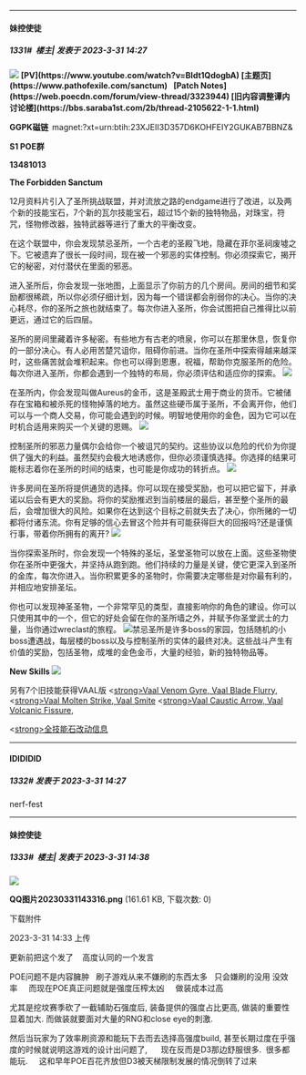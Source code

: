 
*****

####  妹控使徒  
##### 1331#         楼主| 发表于 2023-3-31 14:27

<img src="https://i.imgur.com/K3PuGLP.png" referrerpolicy="no-referrer">
<strong>[PV](https://www.youtube.com/watch?v=BIdt1QdogbA)
[主题页](https://www.pathofexile.com/sanctum)  </strong>
<strong>[Patch Notes](https://web.poecdn.com/forum/view-thread/3323944)
[旧内容调整谭内讨论楼](https://bbs.saraba1st.com/2b/thread-2105622-1-1.html)</strong>

<strong>GGPK磁链  </strong>magnet:?xt=urn:btih:23XJEII3D357D6KOHFEIY2GUKAB7BBNZ&amp;

<strong>S1 POE群

13481013</strong>

<strong>The Forbidden Sanctum</strong>

12月资料片引入了圣所挑战联盟，并对流放之路的endgame进行了改进，以及两个新的技能宝石，7个新的瓦尔技能宝石，超过15个新的独特物品，对珠宝，符咒，怪物修改器，独特武器等进行了重大的平衡改变。

在这个联盟中，你会发现禁忌圣所，一个古老的圣殿飞地，隐藏在菲尔圣祠废墟之下。它被遗弃了很长一段时间，现在被一个邪恶的实体控制。你必须探索它，揭开它的秘密，对付潜伏在里面的邪恶。

进入圣所后，你会发现一张地图，上面显示了你前方的几个房间。房间的细节和奖励都很稀疏，所以你必须仔细计划，因为每一个错误都会削弱你的决心。当你的决心耗尽，你的圣所之旅也就结束了。每次你进入圣所，你会试图把自己推得比以前更远，通过它的后四层。

圣所的房间里藏着许多秘密。有些地方有古老的喷泉，你可以在那里休息，恢复你的一部分决心。有人必用苦楚咒诅你，阻碍你前进。当你在圣所中探索得越来越深时，这些痛苦就会堆积起来。你也可以得到恩惠，祝福，帮助你克服圣所的危险。每次你进入圣所，你都会遇到一个独特的布局，你必须评估和适应你的探索。
<img src="https://i.imgur.com/LIew5HB.jpg" referrerpolicy="no-referrer">

在圣所内，你会发现叫做Aureus的金币，这是圣殿武士用于商业的货币。它被储存在宝箱和被杀死的怪物掉落的地方。虽然这些硬币属于圣所，不会离开你，他们可以与一个商人交易，你可能会遇到的时候。明智地使用你的金色，因为它可以在时机合适用来购买一个关键的恩赐。
<img src="https://i.imgur.com/zbchBY7.jpg" referrerpolicy="no-referrer">

控制圣所的邪恶力量偶尔会给你一个被诅咒的契约。这些协议以危险的代价为你提供了强大的利益。虽然契约会极大地诱惑你，但你必须谨慎选择。你选择的结果可能标志着你在圣所的时间的结束，也可能是你成功的转折点。
<img src="https://i.imgur.com/xf2pQww.jpg" referrerpolicy="no-referrer">

许多房间在圣所将提供通货的选择。你可以现在接受奖励，也可以把它留下，并承诺以后会有更大的奖励。将你的奖励推迟到当前楼层的最后，甚至整个圣所的最后，会增加很大的风险。如果你在达到这个目标之前就失去了决心，你所赌的一切都将付诸东流。你有足够的信心去冒这个险并有可能获得巨大的回报吗?还是谨慎行事，带着你所拥有的离开?
<img src="https://i.imgur.com/B038c0B.png" referrerpolicy="no-referrer">

当你探索圣所时，你会发现一个特殊的圣坛，圣堂圣物可以放在上面。这些圣物使你在圣所中更强大，并坚持从跑到跑。他们持续的力量是关键，使它更深入到圣所的金库，每次你进入。当你积累更多的圣物时，你需要决定哪些是对你最有利的，并相应地安排圣坛。

你也可以发现神圣圣物，一个非常罕见的类型，直接影响你的角色的建设。你可以只使用其中的一个，但它的好处会留在你的圣所墙之外，并赋予你圣堂武士的力量，当你通过wreclast的旅程。
<img src="https://i.imgur.com/p1v3X3L.png" referrerpolicy="no-referrer">禁忌圣所是许多boss的家园，包括随机的小boss遭遇战，每层楼的boss以及与控制圣所的实体的最终对决。这些战斗产生有价值的奖励，包括圣物，成堆的金色金币，大量的经验，新的独特物品等。

<strong>New Skills</strong>
<img src="https://i.imgur.com/XIyO7lR.png" referrerpolicy="no-referrer">

另有7个旧技能获得VAAL版
<[strong>Vaal Venom Gyre, Vaal Blade Flurry,</strong>](https://www.youtube.com/watch?v=eBRvcYK_MUc)
<[strong>Vaal Molten Strike, Vaal Smite</strong>](https://www.youtube.com/watch?v=3bR3vnxVD90)
<[strong>Vaal Caustic Arrow, Vaal Volcanic Fissure,</strong>](https://www.youtube.com/watch?v=OcfMfE4FPXA)

<[strong>全技能石改动信息</strong>](https://www.pathofexile.com/forum/view-thread/3324768)

*****

####  IDIDIDID  
##### 1332#       发表于 2023-3-31 14:27

nerf-fest


*****

####  妹控使徒  
##### 1333#         楼主| 发表于 2023-3-31 14:38

<img src="https://img.saraba1st.com/forum/202303/31/143339r77v2n90f0smxvtp.png" referrerpolicy="no-referrer">

<strong>QQ图片20230331143316.png</strong> (161.61 KB, 下载次数: 0)

下载附件

2023-3-31 14:33 上传

更新前把这个发了    高度认同的一个发言   

POE问题不是内容臃肿   刷子游戏从来不嫌刷的东西太多   只会嫌刷的没用 没效率     而现在POE真正问题就是强度压榨太凶     做装成本过高

尤其是挖坟赛季砍了一截辅助石强度后, 装备提供的强度占比更高, 做装的重要性显着加大. 而做装就要面对大量的RNG和close eye的刺激.

然后当玩家为了效率刷资源和能玩下去而去选择高强度build, 甚至长期过度在乎强度的时候就说明这游戏的设计出问题了,      现在反而是D3那边舒服很多.  很多都能玩.     这和早年POE百花齐放但D3被天梯限制发展的情况倒转了过来

